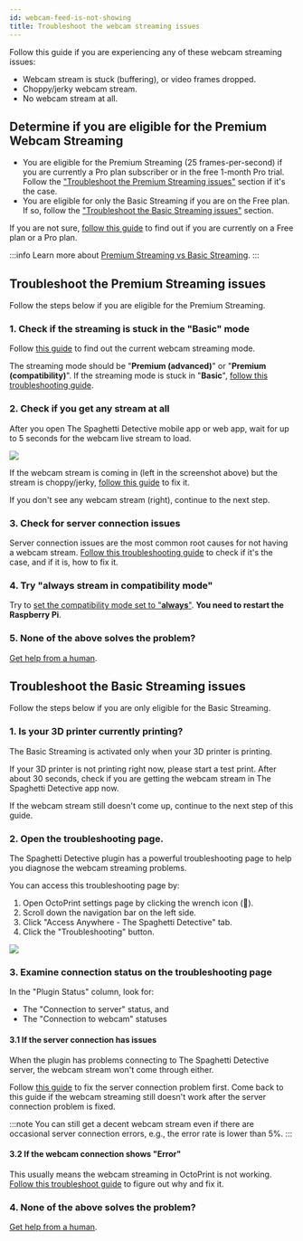 ```yaml
---
id: webcam-feed-is-not-showing
title: Troubleshoot the webcam streaming issues
---
```


Follow this guide if you are experiencing any of these webcam streaming issues:

* Webcam stream is stuck (buffering), or video frames dropped.
* Choppy/jerky webcam stream.
* No webcam stream at all.

## Determine if you are eligible for the Premium Webcam Streaming

* You are eligible for the Premium Streaming (25 frames-per-second) if you are currently a Pro plan subscriber or in the free 1-month Pro trial. Follow the ["Troubleshoot the Premium Streaming issues"](#troubleshoot-the-premium-streaming-issues) section if it's the case.
* You are eligible for only the Basic Streaming if you are on the Free plan. If so, follow the ["Troubleshoot the Basic Streaming issues"](#troubleshoot-the-basic-streaming-issues) section.

If you are not sure, [follow this guide](/docs/user_guides/check-type-of-your-account) to find out if you are currently on a Free plan or a Pro plan.

:::info
Learn more about [Premium Streaming vs Basic Streaming](/docs/user_guides/webcam-streaming-for-human-eyes).
:::

## Troubleshoot the Premium Streaming issues

Follow the steps below if you are eligible for the Premium Streaming.

### 1. Check if the streaming is stuck in the "**Basic**" mode

Follow [this guide](/docs/user_guides/check-webcam-streaming-mode) to find out the current webcam streaming mode.

The streaming mode should be "**Premium (advanced)**" or "**Premium (compatibility)**". If the streaming mode is stuck in "**Basic**", [follow this troubleshooting guide](/docs/user_guides/premium-streaming-stuck-in-basic-mode/).

### 2. Check if you get any stream at all

After you open The Spaghetti Detective mobile app or web app, wait for up to 5 seconds for the webcam live stream to load.

![](/img/user_guides/helpdocs/webcam-streaming-not-showing.png)

If the webcam stream is coming in (left in the screenshot above) but the stream is choppy/jerky, [follow this guide](/docs/user_guides/webcam-feed-is-laggy) to fix it.

If you don't see any webcam stream (right), continue to the next step.

### 3. Check for server connection issues

Server connection issues are the most common root causes for not having a webcam stream. [Follow this troubleshooting guide](/docs/user_guides/troubleshoot-server-connection-issues) to check if it's the case, and if it is, how to fix it.

### 4. Try "always stream in compatibility mode"

Try to [set the compatibility mode set to "**always**"](/docs/user_guides/streaming-compatibility-mode#how-to-change-the-compatibility-mode-setting). **You need to restart the Raspberry Pi**.


### 5. None of the above solves the problem?

[Get help from a human](/docs/user_guides/contact-us-for-support).

## Troubleshoot the Basic Streaming issues

Follow the steps below if you are only eligible for the Basic Streaming.

### 1. Is your 3D printer currently printing?

The Basic Streaming is activated only when your 3D printer is printing.

If your 3D printer is not printing right now, please start a test print. After about 30 seconds, check if you are getting the webcam stream in The Spaghetti Detective app now.

If the webcam stream still doesn't come up, continue to the next step of this guide.


### 2. Open the troubleshooting page.

The Spaghetti Detective plugin has a powerful troubleshooting page to help you diagnose the webcam streaming problems.

You can access this troubleshooting page by:

1. Open OctoPrint settings page by clicking the wrench icon (**🔧**).
1. Scroll down the navigation bar on the left side.
1. Click "Access Anywhere - The Spaghetti Detective" tab.
1. Click the "Troubleshooting" button.

![](/img/user_guides/helpdocs/open-troubleshooting-page.gif)


### 3. Examine connection status on the troubleshooting page

In the "Plugin Status" column, look for:

* The "Connection to server" status, and
* The "Connection to webcam" statuses

#### 3.1 If the server connection has issues

When the plugin has problems connecting to The Spaghetti Detective server, the webcam stream won't come through either.

Follow [this guide](/docs/user_guides/troubleshoot-server-connection-issues) to fix the server connection problem first. Come back to this guide if the webcam streaming still doesn't work after the server connection problem is fixed.

:::note
You can still get a decent webcam stream even if there are occasional server connection errors, e.g., the error rate is lower than 5%.
:::

#### 3.2 If the webcam connection shows "Error"

This usually means the webcam streaming in OctoPrint is not working. [Follow this troubleshoot guide](/docs/user_guides/octoprint-webcam-not-streaming/) to figure out why and fix it.

### 4. None of the above solves the problem?

[Get help from a human](/docs/user_guides/contact-us-for-support).